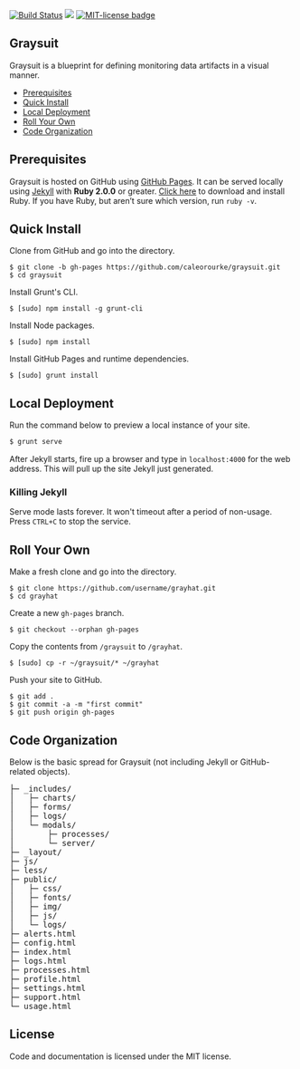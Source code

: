 <a href="http://travis-ci.org/caleorourke/graysuit?branch=gh-pages" target="_blank"><img src="http://travis-ci.org/caleorourke/graysuit.svg?branch=gh-pages" alt="Build Status"></a>
<a href="https://david-dm.org/caleorourke/graysuit#info=devDependencies" target="_blank"><img src="https://david-dm.org/caleorourke/graysuit/dev-status.svg?theme=shields.io"></a>
<a href="http://github.com/caleorourke/graysuit/blob/gh-pages/LICENSE" target="_blank"><img src="http://img.shields.io/badge/License-MIT-blue.svg" alt="MIT-license badge"></a>

## Graysuit

Graysuit is a blueprint for defining monitoring data artifacts in a visual manner.

* [Prerequisites](#prerequisites)
* [Quick Install](#quick-install)
* [Local Deployment](#local-deployment)
* [Roll Your Own](#roll-your-own)
* [Code Organization](#code-organization)

## Prerequisites

Graysuit is hosted on GitHub using [GitHub Pages](http://pages.github.com). It can be served locally using [Jekyll](http://jekyllrb.com) with __Ruby 2.0.0__ or greater. [Click here](http://www.ruby-lang.org/en/installation) to download and install Ruby. If you have Ruby, but aren’t sure which version, run `ruby -v`.

## Quick Install

Clone from GitHub and go into the directory.

```
$ git clone -b gh-pages https://github.com/caleorourke/graysuit.git
$ cd graysuit
```

Install Grunt's CLI.

```
$ [sudo] npm install -g grunt-cli
```

Install Node packages.

```
$ [sudo] npm install
```

Install GitHub Pages and runtime dependencies.

```
$ [sudo] grunt install
```

## Local Deployment

Run the command below to preview a local instance of your site.

```bash
$ grunt serve
```

After Jekyll starts, fire up a browser and type in `localhost:4000` for the web address. This will pull up the site Jekyll just generated.

### Killing Jekyll

Serve mode lasts forever. It won't timeout after a period of non-usage. Press `CTRL+C` to stop the service.

## Roll Your Own

Make a fresh clone and go into the directory.

```
$ git clone https://github.com/username/grayhat.git
$ cd grayhat
```

Create a new `gh-pages` branch.

```
$ git checkout --orphan gh-pages
```

Copy the contents from `/graysuit` to `/grayhat`.

```
$ [sudo] cp -r ~/graysuit/* ~/grayhat
```

Push your site to GitHub.

```
$ git add .
$ git commit -a -m "first commit"
$ git push origin gh-pages
```

## Code Organization

Below is the basic spread for Graysuit (not including Jekyll or GitHub-related objects).

<pre>
├─ _includes/
│   ├─ charts/
│   ├─ forms/
│   ├─ logs/
│   └─ modals/
│       ├─ processes/
│       └─ server/
├─ _layout/
├─ js/
├─ less/
├─ public/
│   ├─ css/
│   ├─ fonts/
│   ├─ img/
│   ├─ js/
│   └─ logs/
├─ alerts.html
├─ config.html
├─ index.html
├─ logs.html
├─ processes.html
├─ profile.html
├─ settings.html
├─ support.html
└─ usage.html
</pre>

## License

Code and documentation is licensed under the MIT license.

